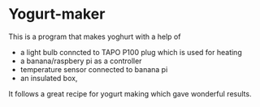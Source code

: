 # Yogurt-maker

This is a program that makes yoghurt with a help of 
- a light bulb conncted to TAPO P100 plug which is used for heating
- a banana/raspbery pi as a controller
- temperature sensor connected to banana pi
- an insulated box,

It follows a great recipe for yogurt making which gave wonderful results.



